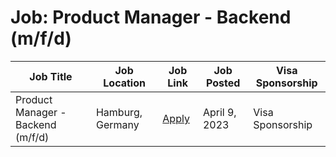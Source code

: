 # Job: Product Manager - Backend (m/f/d)

| Job Title | Job Location | Job Link | Job Posted | Visa Sponsorship |
| --- | --- | --- | --- | --- |
| Product Manager - Backend (m/f/d) | Hamburg, Germany | [Apply](https://corporate.aboutyou.de/en/jobs/product-manager-backend-m-f-d) | April 9, 2023 | Visa Sponsorship |
